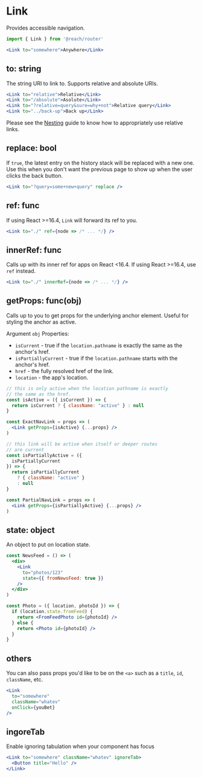 # Link

Provides accessible navigation.

```jsx
import { Link } from '@reach/router'

<Link to="somewhere">Anywhere</Link>
```

## to: string

The string URI to link to. Supports relative and absolute URIs.

```jsx
<Link to="relative">Relative</Link>
<Link to="/absolute">Asolute</Link>
<Link to="?relative=query&sure=why+not">Relative query</Link>
<Link to="../back-up">Back up</Link>
```

Please see the [Nesting](../nesting) guide to know how to appropriately use relative links.

## replace: bool

If `true`, the latest entry on the history stack will be replaced with a new one. Use this when you don't want the previous page to show up when the user clicks the back button.

```jsx
<Link to="?query=some+new+query" replace />
```

## ref: func

If using React >=16.4, `Link` will forward its ref to you.

```jsx
<Link to="./" ref={node => /* ... */} />
```

## innerRef: func

Calls up with its inner ref for apps on React <16.4. If using React >=16.4, use `ref` instead.

```jsx
<Link to="./" innerRef={node => /* ... */} />
```

## getProps: func(obj)

Calls up to you to get props for the underlying anchor element. Useful for styling the anchor as active.

Argument `obj` Properties:

- `isCurrent` - true if the `location.pathname` is exactly the same as the anchor's href.
- `isPartiallyCurrent` - true if the `location.pathname` starts with the anchor's href.
- `href` - the fully resolved href of the link.
- `location` - the app's location.

```jsx
// this is only active when the location pathname is exactly
// the same as the href.
const isActive = ({ isCurrent }) => {
  return isCurrent ? { className: "active" } : null
}

const ExactNavLink = props => (
  <Link getProps={isActive} {...props} />
)

// this link will be active when itself or deeper routes
// are current
const isPartiallyActive = ({
  isPartiallyCurrent
}) => {
  return isPartiallyCurrent
    ? { className: "active" }
    : null
}

const PartialNavLink = props => (
  <Link getProps={isPartiallyActive} {...props} />
)
```

## state: object

An object to put on location state.

```jsx
const NewsFeed = () => (
  <div>
    <Link
      to="photos/123"
      state={{ fromNewsFeed: true }}
    />
  </div>
)

const Photo = ({ location, photoId }) => {
  if (location.state.fromFeed) {
    return <FromFeedPhoto id={photoId} />
  } else {
    return <Photo id={photoId} />
  }
}
```

## others

You can also pass props you'd like to be on the `<a>` such as a `title`, `id`, `className`, etc.

```jsx
<Link
  to="somewhere"
  className="whatev"
  onClick={youBet}
/>
```

## ingoreTab

Enable ignoring tabulation when your component has focus

```jsx
<Link to="somewhere" className="whatev" ignoreTab>
  <Button title="Hello" />
</Link>
```
